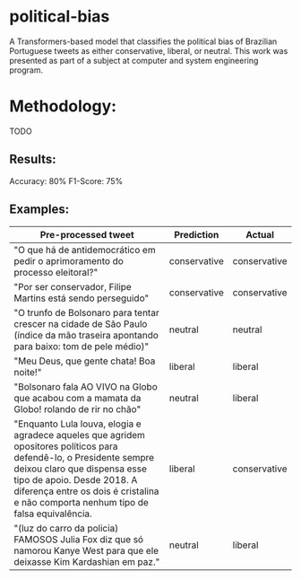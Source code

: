 # political-bias

A Transformers-based model that classifies the political bias of Brazilian Portuguese tweets as either conservative, liberal, or neutral. This work was presented as part of a subject at computer and system engineering program.

# Methodology:
TODO

## Results:
Accuracy: 80\%
F1-Score: 75\%

## Examples:

| **Pre-processed tweet**                                                                                                                                                                                                                                                   | **Prediction** | **Actual**   |
|---------------------------------------------------------------------------------------------------------------------------------------------------------------------------------------------------------------------------------------------------------------------------|----------------|--------------|
| "O que há de antidemocrático em pedir o aprimoramento do processo eleitoral?"                                                                                                                                                                                             | conservative   | conservative |
| "Por ser conservador, Filipe Martins está sendo perseguido"                                                                                                                                                                                                               | conservative   | conservative |
| "O trunfo de Bolsonaro para tentar crescer na cidade de São Paulo (índice da mão traseira apontando para baixo: tom de pele médio)"                                                                                                                                       | neutral        | neutral      |
| "Meu Deus, que gente chata! Boa noite!"                                                                                                                                                                                                                                   | liberal        | liberal      |
| "Bolsonaro fala AO VIVO na Globo que acabou com a mamata da Globo! rolando de rir no chão"                                                                                                                                                                                | neutral        | liberal      |
| "Enquanto Lula louva, elogia e agradece aqueles que agridem opositores políticos para defendê-lo, o Presidente sempre deixou claro que dispensa esse tipo de  apoio. Desde 2018. A diferença entre os dois é cristalina e não comporta nenhum tipo de falsa equivalência. | liberal        | conservative |
| "(luz do carro da policia) FAMOSOS Julia Fox diz que só namorou Kanye West para que ele deixasse Kim Kardashian em paz."                                                                                                                                                  | neutral        | liberal      |
